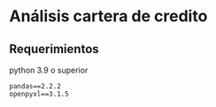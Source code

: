 # Análisis cartera de credito

## Requerimientos
python 3.9 o superior
```
pandas==2.2.2
openpyxl==3.1.5
```
